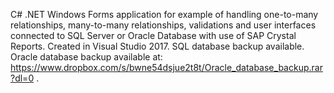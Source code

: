 C# .NET Windows Forms application for example of handling one-to-many relationships, many-to-many relationships, validations and user interfaces connected to SQL Server or Oracle Database with use of SAP Crystal Reports. Created in Visual Studio 2017. SQL database backup available. Oracle database backup available at: https://www.dropbox.com/s/bwne54dsjue2t8t/Oracle_database_backup.rar?dl=0 . 
